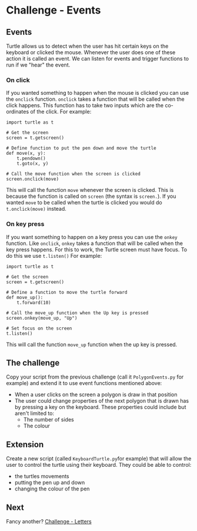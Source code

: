 # Challenge - Events

## Events

Turtle allows us to detect when the user has hit certain keys on the keyboard or clicked the mouse. Whenever the user does one of these action it is called an event. We can listen for events and trigger functions to run if we "hear" the event.

### On click

If you wanted something to happen when the mouse is clicked you can use the `onclick` function. `onclick` takes a function that will be called when the click happens. This function has to take two inputs which are the co-ordinates of the click. For example:

```
import turtle as t

# Get the screen
screen = t.getscreen()

# Define function to put the pen down and move the turtle
def move(x, y):
    t.pendown()
    t.goto(x, y)

# Call the move function when the screen is clicked
screen.onclick(move)
```

This will call the function `move` whenever the screen is clicked. This is because the function is called on `screen` (the syntax is `screen.`). If you wanted `move` to be called when the turtle is clicked you would do `t.onclick(move)` instead.


### On key press

If you want something to happen on a key press you can use the `onkey` function. Like `onclick`, `onkey` takes a function that will be called when the key press happens. For this to work, the Turtle screen must have focus. To do this we use `t.listen()` For example:

```
import turtle as t

# Get the screen
screen = t.getscreen()

# Define a function to move the turtle forward
def move_up():
    t.forward(10)

# Call the move_up function when the Up key is pressed
screen.onkey(move_up, "Up")

# Set focus on the screen
t.listen()
```

This will call the function `move_up` function when the up key is pressed.

## The challenge

Copy your script from the previous challenge (call it `PolygonEvents.py` for example) and extend it to use event functions mentioned above:
- When a user clicks on the screen a polygon is draw in that position
- The user could change properties of the next polygon that is drawn has by pressing a key on the keyboard. These properties could include but aren't limited to:
    - The number of sides
    - The colour

## Extension

Create a new script (called `KeyboardTurtle.py`for example) that will allow the user to control the turtle using their keyboard. They could be able to control:
- the turtles movements
- putting the pen up and down
- changing the colour of the pen

## Next

Fancy another? [Challenge - Letters](04-challenge-letters.md)